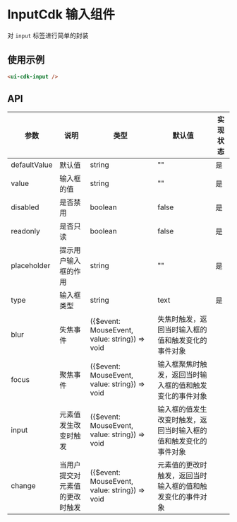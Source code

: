 # InputCdk 输入组件

对 `input` 标签进行简单的封装

## 使用示例

```html
<ui-cdk-input />
```

## API

| 参数 | 说明 | 类型 | 默认值 | 实现状态 |
| --- | --- | --- | --- | --- |
| defaultValue | 默认值 | string | "" | 是 |
| value | 输入框的值 | string | "" | 是 |
| disabled | 是否禁用 | boolean | false | 是 |
| readonly | 是否只读 | boolean | false | 是 |
| placeholder | 提示用户输入框的作用 | string | "" | 是 |
| type | 输入框类型 | string | text | 是 |
| blur | 失焦事件 | ({$event: MouseEvent, value: string}) => void | 失焦时触发，返回当时输入框的值和触发变化的事件对象 | | 是 |
| focus | 聚焦事件 | ({$event: MouseEvent, value: string}) => void | 输入框聚焦时触发，返回当时输入框的值和触发变化的事件对象 | | 是 |
| input | 元素值发生改变时触发 | ({$event: MouseEvent, value: string}) => void | 输入框的值发生改变时触发，返回当时输入框的值和触发变化的事件对象 | | 是 | 
| change | 当用户提交对元素值的更改时触发 | ({$event: MouseEvent, value: string}) => void | 元素值的更改时触发，返回当时输入框的值和触发变化的事件对象 | | 是 | 
